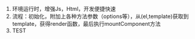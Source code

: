 1. 环境运行时，增强Js，Html，开发便捷快速
2. 流程：初始化，附加上各种方法参数（options等），从(el,template)获取到template，获得render函数，最后执行mountComponent方法
3. TEST